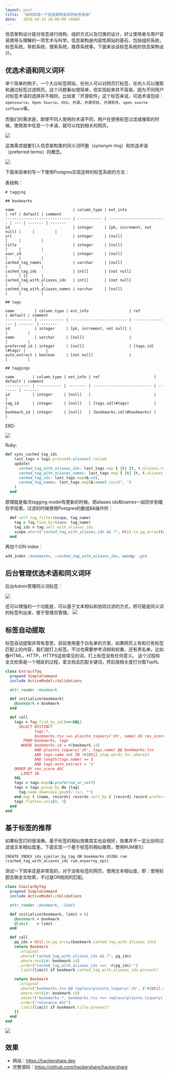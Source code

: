 ```yaml
---
layout: post
title:  "如何实现一个信息架构友好的标签系统"
date:   2020-10-14 20:00:00 +0800
---
```


信息架构设计是对信息进行结构、组织方式以及归类的设计，好让使用者与用户容易使用与理解的一项艺术与科学。信息架构是内容性网站的基石，包括组织系统，标签系统，导航系统，搜索系统，推荐系统等。下面来谈谈标签系统的信息架构设计。

## 优选术语和同义词环

举个简单的例子，一个大众标签网站，任何人可以对网页打标签，任何人可以搜索和通过标签过滤网页。这个问题看似很简单，但实现起来并不容易，因为不同用户对标签术语的选择并不相同，比如拿「开源软件」这个标签来说，可选术语包括：`opensource`、`Open Source`、`OSS`、`开源`、`开源项目`、`开源软件`、`open source software`等。

而我们的需求是，即使不同人使用的术语不同，用户在使用标签过滤或搜索的时候，使用其中任意一个术语，就可以找到相关的网页。

![](https://l.ruby-china.com/photo/2020/aa193793-080c-444a-8dcd-98878b81530a.png!large)

这类需求就要引入信息架构里的同义词环圈（synonym ring）和优选术语（preferred terms）的概念。

![](https://l.ruby-china.com/photo/2020/9f00c460-f7d5-4264-896c-cfac7589709c.jpg!large)

下面来简单的写一下使用Postgres实现这样的标签系统的方法：

表结构：

```
# tagging

## bookmarks

name                          | column_type | ext_info                  | ref | default | comment
----------------------------- | ----------- | ------------------------- | --- | ------- | -------
id                            | integer     | [pk, increment, not null] |     |         |        
url                           | integer     | [null]                    |     |         |        
title                         | integer     | [null]                    |     |         |        
user_id                       | integer     | [null]                    |     |         |        
cached_tag_names              | varchar     | [null]                    |     |         |        
cached_tag_ids                | int[]       | [not null]                |     | {}      |        
cached_tag_with_aliases_ids   | int[]       | [not null]                |     |         |        
cached_tag_with_aliases_names | varchar     | [null]                    |     |         |        

## tags

name         | column_type | ext_info                  | ref              | default | comment
------------ | ----------- | ------------------------- | ---------------- | ------- | -------
id           | integer     | [pk, increment, not null] |                  |         |        
name         | varchar     | [null]                    |                  |         |        
preferred_id | integer     | [null]                    | [tags.id](#tags) |         |        
auto_extract | boolean     | [not null]                |                  |         |        

## taggings

name        | column_type | ext_info | ref                        | default | comment
----------- | ----------- | -------- | -------------------------- | ------- | -------
id          | integer     | [null]   |                            |         |        
tag_id      | integer     | [null]   | [tags.id](#tags)           |         |        
bookmark_id | integer     | [null]   | [bookmarks.id](#bookmarks) |         |        

```

ERD:

![](https://l.ruby-china.com/photo/2020/21717a15-8e1b-403d-ae06-36fdb915bfb4.svg)

Ruby:

```ruby
def sync_cached_tag_ids
    last_tags = tags.preload(:aliases).reload
    update(
      cached_tag_with_aliases_ids: last_tags.map { |t| [t, t.aliases.to_a] }.flatten.map(&:id).uniq,
      cached_tag_with_aliases_names: last_tags.map { |t| [t, t.aliases.to_a] }.flatten.map(&:name).uniq.join(", "),
      cached_tag_ids: last_tags.map(&:id),
      cached_tag_names: last_tags.map(&:name).join(", ")
    )
  end
```

原理就是每次tagging model有更新的时候，把aliases ids和names一起同步到缓存字段里。过滤的时候使用Postgres的数组&&操作符：

```ruby
  def self.tag_filter(scope, tag_name)
    tag = Tag.find_by!(name: tag_name)
    tag_ids = tag.self_with_aliases_ids
    scope.where("cached_tag_with_aliases_ids && ?", Util.to_pg_array(tag_ids))
  end
```
再加个GIN index：

```ruby
add_index :bookmarks, :cached_tag_with_aliases_ids, using: :gin
```

## 后台管理优选术语和同义词环

后台Admin管理同义词标签：

![](https://l.ruby-china.com/photo/2020/5b8cd058-8944-431f-8c86-68ec31a73db2.png!large)

还可以增强的一个功能是，可以基于文本相似和协同过滤的方式，把可能是同义词的标签列出来，便于管理员管理。
![](https://l.ruby-china.com/photo/2020/79a9b7a0-42e8-4e30-9fb7-b93aea4ef87a.png!large)

## 标签自动提取

标签自动提取非常有意思，目前使用基于白名单的方案，如果网页上有和已有标签匹配上的内容，我们就打上标签。不过也需要参考词频和权重，还有黑名单。比如像HTML，HTTP，HTTPS这些常见的词，打上标签没有任何意义。
这个过程和全文检索是一个相反的过程，拿文档去匹配关键词，然后按相关度打分取TopN。

```ruby
class ExtractTag
  prepend SimpleCommand
  include ActiveModel::Validations

  attr_reader :bookmark

  def initialize(bookmark)
    @bookmark = bookmark
  end

  def call
    tags = Tag.find_by_sql(<<~SQL)
      SELECT DISTINCT 
             tags.*, 
             bookmarks.tsv <=> plainto_tsquery('zh', name) AS rev_score
        FROM bookmarks, tags 
       WHERE bookmarks.id = #{bookmark.id} 
             AND plainto_tsquery('zh', tags.name) @@ bookmarks.tsv
             AND tags.name not IN (#{Util.stop_words_for_where})
             AND length(tags.name) >= 3
             AND tags.auto_extract = 't'
    ORDER BY rev_score ASC
       LIMIT 10
    SQL
    tags = tags.map(&:preferred_or_self)
    tags = tags.group_by do |tag|
      tag.name.downcase.gsub(/-\s/, "")
    end.map { |name, records| records.sort_by { |record| record.preferred_id || 0 }[0] }
    tags.flatten.uniq[0, 3]
  end
end
```

## 基于标签的推荐

如果标签打的很准确，基于标签的相似效果其实也会很好，效果并不一定比协同过滤或文本相似度差。下面实现一个基于标签的相似推荐，使用RUM索引:

```
CREATE INDEX idx_similar_by_tag ON bookmarks USING rum (cached_tag_with_aliases_ids rum_anyarray_ops)
```
测试一下效率还是非常高的，对于没有标签的网页，使用文本相似度，即：使用标题去做全文检索，不过是OR规则的匹配。

```ruby
class SimilarByTag
  prepend SimpleCommand
  include ActiveModel::Validations

  attr_reader :bookmark, :limit

  def initialize(bookmark, limit = 6)
    @bookmark = bookmark
    @limit    = limit
  end

  def call
    pg_ids = Util.to_pg_array(bookmark.cached_tag_with_aliases_ids)
    return Bookmark
      .original
      .where("cached_tag_with_aliases_ids && ?", pg_ids)
      .where.not(id: bookmark.id)
      .order("cached_tag_with_aliases_ids <=> '#{pg_ids}'")
      .limit(limit) if bookmark.cached_tag_with_aliases_ids.present?

    return Bookmark
      .original
      .where("bookmarks.tsv @@ replace(plainto_tsquery('zh', E'#{Util.escape_quote bookmark.title}')::text, '&', '|')::tsquery")
      .where.not(id: bookmark.id)
      .select("bookmarks.*, bookmarks.tsv <=> replace(plainto_tsquery('zh', E'#{Util.escape_quote bookmark.title}')::text, '&', '|')::tsquery AS relevance")
      .order("relevance ASC")
      .limit(limit) if bookmark.title.present?
    []
  end
end
```
![](https://l.ruby-china.com/photo/2020/73253acd-fcf5-45a9-ba37-3c51ede1aa40.png!large)


## 效果

* 网站：https://hackershare.dev
* 完整源码：https://github.com/hackershare/hackershare
